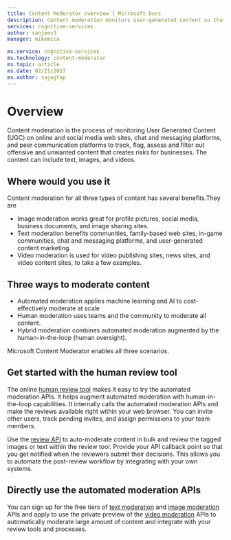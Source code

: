 ```yaml
---
title: Content Moderator overview | Microsoft Docs
description: Content moderation monitors user-generated content so that you can track, flag, assess, and filter inappropriate content.
services: cognitive-services
author: sanjeev3
manager: mikemcca

ms.service: cognitive-services
ms.technology: content-moderator
ms.topic: article
ms.date: 02/21/2017
ms.author: sajagtap
---
```


# Overview
Content moderation is the process of monitoring User Generated Content (UGC) on online and social media web sites, chat and messaging platforms, and peer communication platforms to track, flag, assess and filter out offensive and unwanted content that creates risks for businesses. The content can include text, images, and videos.

## Where would you use it
Content moderation for all three types of content has several benefits.They are

- Image moderation works great for profile pictures, social media, business documents, and image sharing sites.
- Text moderation benefits communities, family-based web sites, in-game communities, chat and messaging platforms, and user-generated content marketing.
- Video moderation is used for video publishing sites, news sites, and video content sites, to take a few examples.

## Three ways to moderate content
- Automated moderation applies machine learning and AI to cost-effectively moderate at scale
- Human moderation uses teams and the community to moderate all content.
- Hybrid moderation combines automated moderation augmented by the human-in-the-loop (human oversight).

Microsoft Content Moderator enables all three scenarios.

## Get started with the human review tool
The online [human review tool](quick-start.md) makes it easy to try the automated moderation APIs. It helps augment automated moderation with human-in-the-loop capabilities. It internally calls the automated moderation APIs and make the reviews available right within your web browser. You can invite other users, track pending invites, and assign permissions to your team members. 

Use the [review API](review-api.md) to auto-moderate content in bulk and review the tagged images or text within the review tool. Provide your API callback point so that you get notified when the reviewers submit their decisions. This allows you to automate the post-review workflow by integrating with your own systems.

## Directly use the automated moderation APIs
You can sign up for the free tiers of [text moderation](text-moderation-api.md) and [image moderation](image-moderation-api.md) APIs and apply to use the private preview of the [video moderation](video-moderation-api.md) APIs to automatically moderate large amount of content and integrate with your review tools and processes. 

